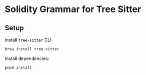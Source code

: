 # Solidity Grammar for Tree Sitter

## Setup

Install `tree-sitter` CLI:

```shell
brew install tree-sitter
```

Install dependencies:

```shell
pnpm install
```

